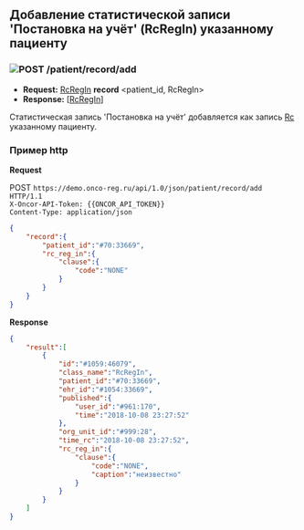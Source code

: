 ## Добавление статистической записи 'Постановка на учёт' (RcRegIn) указанному пациенту 

### ![POST](../../../../../img/post.png) /patient/record/add
* **Request:** [RcRegIn](../../../../../types/types.md#com.siams.med.api.Rc.RcRegIn) **record** <patient_id, RcRegIn>
* **Response:** [[RcRegIn](../../../../../types/types.md#com.siams.med.api.Rc.RcRegIn)]

Статистическая запись 'Постановка на учёт' добавляется как запись [Rc](../../../../../types/types.md#com.siams.med.api.Rc) указанному пациенту.

### Пример http

**Request**

POST `https://demo.onco-reg.ru/api/1.0/json/patient/record/add HTTP/1.1`  
`X-Oncor-API-Token: {{ONCOR_API_TOKEN}}`  
`Content-Type: application/json`

```json
{
    "record":{
        "patient_id":"#70:33669",
        "rc_reg_in":{
            "clause":{
                "code":"NONE"
            }
        }
    }
}
```

**Response**
```json
{
    "result":[
        {
            "id":"#1059:46079",
            "class_name":"RcRegIn",
            "patient_id":"#70:33669",
            "ehr_id":"#1054:33669",
            "published":{
                "user_id":"#961:170",
                "time":"2018-10-08 23:27:52"
            },
            "org_unit_id":"#999:28",
            "time_rc":"2018-10-08 23:27:52",
            "rc_reg_in":{
                "clause":{
                    "code":"NONE",
                    "caption":"неизвестно"
                }
            }
        }
    ]
}
```
